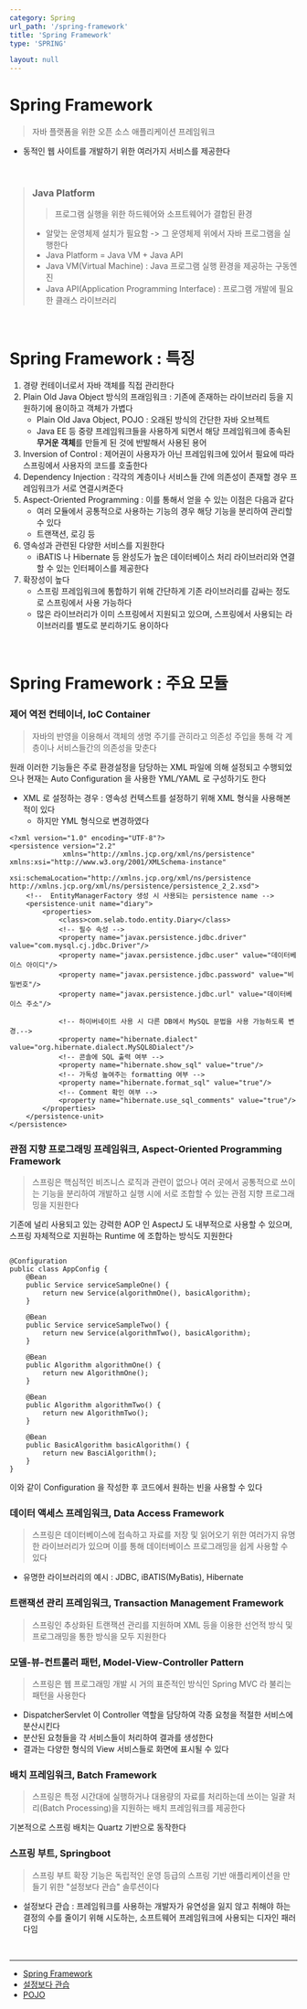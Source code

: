 ```yaml
---
category: Spring
url_path: '/spring-framework'
title: 'Spring Framework'
type: 'SPRING'

layout: null
---
```



# Spring Framework

> 자바 플랫폼을 위한 오픈 소스 애플리케이션 프레임워크

* 동적인 웹 사이트를 개발하기 위한 여러가지 서비스를 제공한다

<br>

> ### Java Platform
> > 프로그램 실행을 위한 하드웨어와 소프트웨어가 결합된 환경
> * 알맞는 운영체제 설치가 필요함 -> 그 운영체제 위에서 자바 프로그램을 실행한다
> * Java Platform = Java VM + Java API
> * Java VM(Virtual Machine) : Java 프로그램 실행 환경을 제공하는 구동엔진
> * Java API(Application Programming Interface) : 프로그램 개발에 필요한 클래스 라이브러리

<br>

# Spring Framework : 특징

1. 경량 컨테이너로서 자바 객체를 직접 관리한다
2. Plain Old Java Object 방식의 프래임워크 : 기존에 존재하는 라이브러리 등을 지원하기에 용이하고 객체가 가볍다
    - Plain Old Java Object, POJO : 오래된 방식의 간단한 자바 오브젝트
    - Java EE 등 중량 프레임워크들을 사용하게 되면서 해당 프레임워크에 종속된 **무거운 객체**를 만들게 된 것에 반발해서 사용된 용어
3. Inversion of Control : 제어권이 사용자가 아닌 프레임워크에 있어서 필요에 따라 스프링에서 사용자의 코드를 호출한다
4. Dependency Injection : 각각의 계층이나 서비스들 간에 의존성이 존재할 경우 프레임워크가 서로 연결시켜준다
5. Aspect-Oriented Programming : 이를 통해서 얻을 수 있는 이점은 다음과 같다
    - 여러 모듈에서 공통적으로 사용하는 기능의 경우 해당 기능을 분리하여 관리할 수 있다
    - 트랜잭션, 로깅 등
6. 영속성과 관련된 다양한 서비스를 지원한다
    - iBATIS 나 Hibernate 등 완성도가 높은 데이터베이스 처리 라이브러리와 연결할 수 있는 인터페이스를 제공한다
7. 확장성이 높다
    - 스프링 프레임워크에 통합하기 위해 간단하게 기존 라이브러리를 감싸는 정도로 스프링에서 사용 가능하다
    - 많은 라이브러리가 이미 스프링에서 지원되고 있으며, 스프링에서 사용되는 라이브러리를 별도로 분리하기도 용이하다

<br>

# Spring Framework : 주요 모듈

### 제어 역전 컨테이너, IoC Container

> 자바의 반영을 이용해서 객체의 생명 주기를 관히라고 의존성 주입을 통해 각 계층이나 서비스들간의 의존성을 맞춘다

원래 이러한 기능들은 주로 환경설정을 담당하는 XML 파일에 의해 설정되고 수행되었으나 현재는 Auto Configuration 을 사용한 YML/YAML 로 구성하기도 한다

* XML 로 설정하는 경우 : 영속성 컨텍스트를 설정하기 위해 XML 형식을 사용해본 적이 있다
    * 하지만 YML 형식으로 변경하였다

```
<?xml version="1.0" encoding="UTF-8"?>
<persistence version="2.2"
             xmlns="http://xmlns.jcp.org/xml/ns/persistence" xmlns:xsi="http://www.w3.org/2001/XMLSchema-instance"
             xsi:schemaLocation="http://xmlns.jcp.org/xml/ns/persistence http://xmlns.jcp.org/xml/ns/persistence/persistence_2_2.xsd">
    <!--  EntityManagerFactory 생성 시 사용되는 persistence name -->
    <persistence-unit name="diary">
        <properties>
            <class>com.selab.todo.entity.Diary</class>
            <!-- 필수 속성 -->
            <property name="javax.persistence.jdbc.driver" value="com.mysql.cj.jdbc.Driver"/>
            <property name="javax.persistence.jdbc.user" value="데이터베이스 아이디"/>
            <property name="javax.persistence.jdbc.password" value="비밀번호"/>
            <property name="javax.persistence.jdbc.url" value="데이터베이스 주소"/>

            <!-- 하이버네이트 사용 시 다른 DB에서 MySQL 문법을 사용 가능하도록 변경.-->
            <property name="hibernate.dialect" value="org.hibernate.dialect.MySQL8Dialect"/>
            <!-- 콘솔에 SQL 출력 여부 -->
            <property name="hibernate.show_sql" value="true"/>
            <!-- 가독성 높여주는 formatting 여부 -->
            <property name="hibernate.format_sql" value="true"/>
            <!-- Comment 확인 여부 -->
            <property name="hibernate.use_sql_comments" value="true"/>
        </properties>
    </persistence-unit>
</persistence>
```

### 관점 지향 프로그래밍 프레임워크, Aspect-Oriented Programming Framework

> 스프링은 핵심적인 비즈니스 로직과 관련이 없으나 여러 곳에서 공통적으로 쓰이는 기능을 분리하여 개발하고 실행 시에 서로 조합할 수 있는 관점 지향 프로그래밍을 지원한다

기존에 널리 사용되고 있는 강력한 AOP 인 AspectJ 도 내부적으로 사용할 수 있으며, 스프링 자체적으로 지원하는 Runtime 에 조합하는 방식도 지원한다

```

@Configuration
public class AppConfig {
    @Bean
    public Service serviceSampleOne() {
        return new Service(algorithmOne(), basicAlgorithm);
    }

    @Bean
    public Service serviceSampleTwo() {
        return new Service(algorithmTwo(), basicAlgorithm);
    }

    @Bean
    public Algorithm algorithmOne() {
        return new AlgorithmOne();
    }

    @Bean
    public Algorithm algorithmTwo() {
        return new AlgorithmTwo();
    }

    @Bean
    public BasicAlgorithm basicAlgorithm() {
        return new BasciAlgorithm();
    }
}
```

이와 같이 Configuration 을 작성한 후 코드에서 원하는 빈을 사용할 수 있다

### 데이터 액세스 프레임워크, Data Access Framework

> 스프링은 데이터베이스에 접속하고 자료를 저장 및 읽어오기 위한 여러가지 유명한 라이브러리가 있으며 이를 통해 데이터베이스 프로그래밍을 쉽게 사용할 수 있다

* 유명한 라이브러리의 예시 : JDBC, iBATIS(MyBatis), Hibernate

### 트랜잭션 관리 프레임워크, Transaction Management Framework

> 스프링인 추상화된 트랜잭션 관리를 지원하며 XML 등을 이용한 선언적 방식 및 프로그래밍을 통한 방식을 모두 지원한다

### 모델-뷰-컨트롤러 패턴, Model-View-Controller Pattern

> 스프링은 웹 프로그래밍 개발 시 거의 표준적인 방식인 Spring MVC 라 불리는 패턴을 사용한다

* DispatcherServlet 이 Controller 역할을 담당하여 각종 요청을 적절한 서비스에 분산시킨다
* 분산된 요청들을 각 서비스들이 처리하여 결과를 생성한다
* 결과는 다양한 형식의 View 서비스들로 화면에 표시될 수 있다

### 배치 프레임워크, Batch Framework

> 스프링은 특정 시간대에 실행하거나 대용량의 자료를 처리하는데 쓰이는 일괄 처리(Batch Processing)을 지원하는 배치 프레임워크를 제공한다

기본적으로 스프링 배치는 Quartz 기반으로 동작한다

### 스프링 부트, Springboot

> 스프링 부트 확장 기능은 독립적인 운영 등급의 스프링 기반 애플리케이션을 만들기 위한 "설정보다 관습" 솔루션이다

* 설정보다 관습 : 프레임워크를 사용하는 개발자가 유연성을 잃지 않고 취해야 하는 결정의 수를 줄이기 위해 시도하는, 소프트웨어 프레임워크에 사용되는 디자인 패러다임

<br>

- - -

* [Spring Framework](https://ko.wikipedia.org/wiki/%EC%8A%A4%ED%94%84%EB%A7%81_%ED%94%84%EB%A0%88%EC%9E%84%EC%9B%8C%ED%81%AC)
* [설정보다 관습](https://ko.wikipedia.org/wiki/%EC%84%A4%EC%A0%95%EB%B3%B4%EB%8B%A4_%EA%B4%80%EC%8A%B5)
* [POJO](https://ko.wikipedia.org/wiki/Plain_Old_Java_Object)